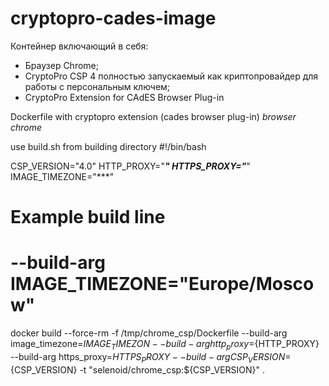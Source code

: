 # cryptopro-cades-image
Контейнер включающий в себя:
- Браузер Chrome;
- CryptoPro CSP 4 полностью запускаемый как криптопровайдер для работы с персональным ключем;
- CryptoPro Extension for CAdES Browser Plug-in

Dockerfile with cryptopro extension (cades browser plug-in) *browser chrome*

use build.sh from building directory
#!/bin/bash

CSP_VERSION="4.0"
HTTP_PROXY="***"
HTTPS_PROXY="***"
IMAGE_TIMEZONE="***"

# Example build line
# --build-arg IMAGE_TIMEZONE="Europe/Moscow"
docker build --force-rm -f /tmp/chrome_csp/Dockerfile  --build-arg image_timezone=${IMAGE_TIMEZON} --build-arg http_proxy=${HTTP_PROXY} --build-arg https_proxy=${HTTPS_PROXY} --build-arg CSP_VERSION=${CSP_VERSION} -t "selenoid/chrome_csp:${CSP_VERSION}" .

